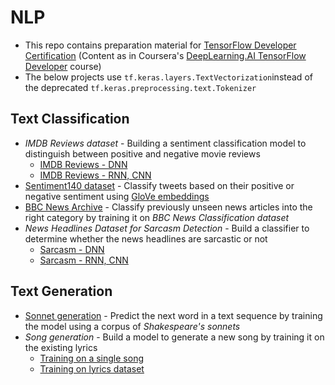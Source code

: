 # NLP

- This repo contains preparation material for [TensorFlow Developer Certification](https://www.tensorflow.org/certificate) (Content as in Coursera's [DeepLearning.AI TensorFlow Developer](https://coursera.org/professional-certificates/tensorflow-in-practice) course)
- The below projects use ```tf.keras.layers.TextVectorization```instead of the deprecated ```tf.keras.preprocessing.text.Tokenizer```

## Text Classification

- *IMDB Reviews dataset* - Building a sentiment classification model to distinguish between positive and negative movie reviews
  - [IMDB Reviews - DNN](https://github.com/resh22an/tensorflow-developer-certificate-2022/blob/e18271930580fee81ff9aa322838a0cb83968958/natural-language-processing-main/text-classification/IMDBReviews_DNN.ipynb)
  - [IMDB Reviews - RNN, CNN](https://github.com/resh22an/tensorflow-developer-certificate-2022/blob/e18271930580fee81ff9aa322838a0cb83968958/natural-language-processing-main/text-classification/IMDBReviews_RNN_CNN.ipynb)
- [Sentiment140 dataset](https://github.com/resh22an/tensorflow-developer-certificate-2022/blob/e18271930580fee81ff9aa322838a0cb83968958/natural-language-processing-main/text-classification/Sentiment140-mini.ipynb) - Classify tweets based on their positive or negative sentiment using [GloVe embeddings](https://nlp.stanford.edu/projects/glove/)
- [BBC News Archive](https://github.com/resh22an/tensorflow-developer-certificate-2022/blob/e18271930580fee81ff9aa322838a0cb83968958/natural-language-processing-main/text-classification/BBCNewsArchive.ipynb) - Classify previously unseen news articles into the right category by training it on *BBC News Classification dataset*
- *News Headlines Dataset for Sarcasm Detection* - Build a classifier to determine whether the news headlines are sarcastic or not
  - [Sarcasm - DNN](https://github.com/resh22an/tensorflow-developer-certificate-2022/blob/e18271930580fee81ff9aa322838a0cb83968958/natural-language-processing-main/text-classification/Sarcasm_DNN.ipynb)
  - [Sarcasm - RNN, CNN](https://github.com/resh22an/tensorflow-developer-certificate-2022/blob/e18271930580fee81ff9aa322838a0cb83968958/natural-language-processing-main/text-classification/Sarcasm_RNN_CNN.ipynb)


## Text Generation

- [Sonnet generation](https://github.com/resh22an/tensorflow-developer-certificate-2022/blob/e18271930580fee81ff9aa322838a0cb83968958/natural-language-processing-main/text-generation/ShakespeareSonnets.ipynb) - Predict the next word in a text sequence by training the model using a corpus of *Shakespeare's sonnets*
- *Song generation* - Build a model to generate a new song by training it on the existing lyrics
  - [Training on a single song](https://github.com/resh22an/tensorflow-developer-certificate-2022/blob/e18271930580fee81ff9aa322838a0cb83968958/natural-language-processing-main/text-generation/IrishSong.ipynb) 
  - [Training on lyrics dataset](https://github.com/resh22an/tensorflow-developer-certificate-2022/blob/e18271930580fee81ff9aa322838a0cb83968958/natural-language-processing-main/text-generation/IrishPoetry.ipynb)
